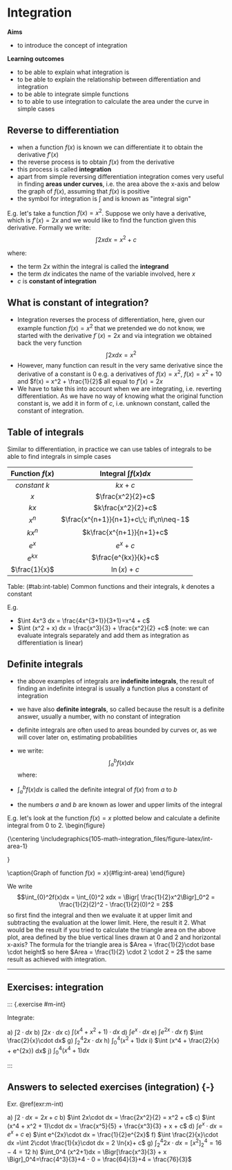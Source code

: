 # Integration

**Aims**

- to introduce the concept of integration

**Learning outcomes**

- to be able to explain what integration is
- to be able to explain the relationship between differentiation and integration
- to be able to integrate simple functions
- to to able to use integration to calculate the area under the curve in simple cases

## Reverse to differentiation
- when a function $f(x)$ is known we can differentiate it to obtain the derivative $f'(x)$
- the reverse process is to obtain $f(x)$ from the derivative
- this process is called **integration**
- apart from simple reversing differentiation integration comes very useful in finding **areas under curves**, i.e. the area above the x-axis and below the graph of $f(x)$, assuming that $f(x)$ is positive
- the symbol for integration is $\int$ and is known as "integral sign" 

E.g. let's take a function $f(x) = x^2$. Suppose we only have a derivative, which is $f'(x) = 2x$ and we would like to find the function given this derivative. Formally we write: $$\int 2x dx = x^2 +c$$

where:

- the term $2x$ within the integral is called the **integrand** 
- the term $dx$ indicates the name of the variable involved, here $x$
- $c$ is **constant of integration**

## What is constant of integration? 

- Integration reverses the process of differentiation, here, given our example function $f(x) = x^2$ that we pretended we do not know, we started with the derivative $f´(x) = 2x$ and via integration we obtained back the very function $$\int 2x dx = x^2$$
- However, many function can result in the very same derivative since the derivative of a constant is 0 e.g. a derivatives of $f(x) = x^2$, $f(x) = x^2 + 10$ and $f(x) = x^2 + \frac{1}{2}$ all equal to $f'(x) = 2x$ 
- We have to take this into account when we are integrating, i.e. reverting differentiation. As we have no way of knowing what the original function constant is, we add it in form of $c$, i.e. unknown constant, called the constant of integration. 

## Table of integrals
Similar to differentiation, in practice we can use tables of integrals to be able to find integrals in simple cases

|Function $f(x)$ | Integral $\int f(x) dx$ |
| :-----------: | :-----------: |
|$constant\:k$ | $kx + c$|
|$x$ | $\frac{x^2}{2}+c$|
|$kx$ | $k\frac{x^2}{2}+c$|
|$x^n$ | $\frac{x^{n+1}}{n+1}+c\;\; if\;n\neq-1$|
|$kx^n$ | $k\frac{x^{n+1}}{n+1}+c$|
|$e^x$ | $e^x+c$|
|$e^{kx}$ | $\frac{e^{kx}}{k}+c$|
|$\frac{1}{x}$ | $\ln(x)+c$|
Table: (\#tab:int-table) Common functions and their integrals, $k$ denotes a constant

E.g. 

- $\int 4x^3 dx = \frac{4x^{3+1}}{3+1}=x^4 + c$
- $\int (x^2 + x) dx = \frac{x^3}{3} + \frac{x^2}{2} +c$ (note: we can evaluate integrals separately and add them as integration as differentiation is linear)

## Definite integrals
- the above examples of integrals are **indefinite integrals**, the result of finding an indefinite integral is usually a function plus a constant of integration
- we have also **definite integrals**, so called because the result is a definite answer, usually a number, with no constant of integration
- definite integrals are often used to areas bounded by curves or, as we will cover later on, estimating probabilities
- we write: $$\int_{a}^bf(x)dx$$ where:

- $\int_{a}^bf(x)dx$ is called the definite integral of $f(x)$ from $a$ to $b$
- the numbers $a$ and $b$ are known as lower and upper limits of the integral

E.g. let's look at the function $f(x) = x$ plotted below and calculate a definite integral from $0$ to $2$. 
\begin{figure}

{\centering \includegraphics{105-math-integration_files/figure-latex/int-area-1} 

}

\caption{Graph of function $f(x) = x$}(\#fig:int-area)
\end{figure}

We write $$\int_{0}^2f(x)dx = \int_{0}^2 xdx =  \Bigr[ \frac{1}{2}x^2\Bigr]_0^2 = \frac{1}{2}(2)^2 - \frac{1}{2}(0)^2 = 2$$ so first find the integral and then we evaluate it at upper limit and subtracting the evaluation at the lower limit. Here, the result it 2. What would be the result if you tried to calculate the triangle area on the above plot, area defined by the blue vertical lines drawn at 0 and 2 and horizontal x-axis? The formula for the triangle area is $Area = \frac{1}{2}\cdot base \cdot height$ so here $Area = \frac{1}{2} \cdot 2 \cdot 2 = 2$ the same result as achieved with integration. 


-------

## Exercises: integration

::: {.exercise #m-int}

Integrate:
  
a) $\int 2 \cdot dx$
b) $\int 2x\cdot dx$
c) $\int (x^4 + x^2 + 1)\cdot dx$
d) $\int e^x\cdot dx$
e) $\int e^{2x}\cdot dx$
f) $\int \frac{2}{x}\cdot dx$
g) $\int_2^4 2x\cdot dx$
h) $\int_0^4 (x^2+1)dx$
i) $\int (x^4 + \frac{2}{x} + e^{2x}) dx$
j) $\int_0^4 (x^4+1) dx$

:::

## Answers to selected exercises (integration) {-}

Exr. \@ref(exr:m-int)

a) $\int 2 \cdot dx = 2x +c$
b) $\int 2x\cdot dx = \frac{2x^2}{2} = x^2 + c$
c) $\int (x^4 + x^2 + 1)\cdot dx = \frac{x^5}{5} + \frac{x^3}{3} + x + c$
d) $\int e^x\cdot dx = e^x + c$
e) $\int e^{2x}\cdot dx = \frac{1}{2}e^{2x}$
f) $\int \frac{2}{x}\cdot dx =\int 2\cdot \frac{1}{x}\cdot dx = 2 \ln{x}+ c$
g) $\int_2^4 2x\cdot dx = \Bigr[x^2\Bigr]_2^4 = 16 - 4 = 12$
h) $\int_0^4 (x^2+1)dx = \Bigr[\frac{x^3}{3} + x \Bigr]_0^4=\frac{4^3}{3}+4 - 0 = \frac{64}{3}+4 = \frac{76}{3}$
<!-- i) $\int x^4 + \frac{2}{x} + e^{2x}\cdot dx$ -->
<!-- j) $\int_0^4 x^4+1\cdot dx$ -->





